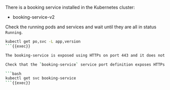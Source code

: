 There is a booking service installed in the Kubernetes cluster:
- booking-service-v2

Check the running pods and services and wait until they are all in status `Running`.

```bash
kubectl get po,svc -L app,version
```{{exec}}

The booking-service is exposed using HTTPs on port 443 and it does not accept requests on HTTP protocol.

Check that the `booking-service` service port definition exposes HTTPs on port **443/TCP** by running:

```bash
kubectl get svc booking-service
```{{exec}}
